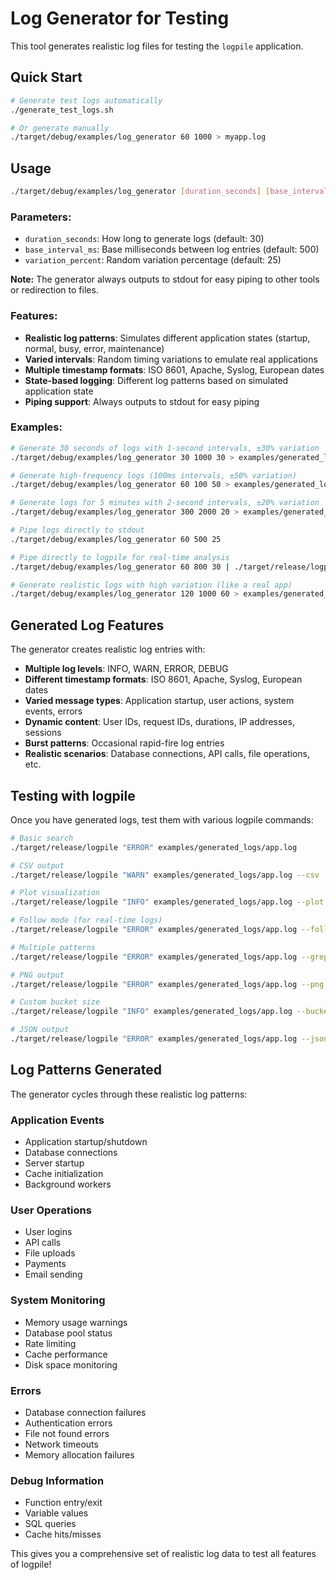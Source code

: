 # Log Generator for Testing

This tool generates realistic log files for testing the `logpile` application.

## Quick Start

```bash
# Generate test logs automatically
./generate_test_logs.sh

# Or generate manually
./target/debug/examples/log_generator 60 1000 > myapp.log
```

## Usage

```bash
./target/debug/examples/log_generator [duration_seconds] [base_interval_ms] [variation_percent]
```

### Parameters:
- `duration_seconds`: How long to generate logs (default: 30)
- `base_interval_ms`: Base milliseconds between log entries (default: 500)
- `variation_percent`: Random variation percentage (default: 25)

**Note:** The generator always outputs to stdout for easy piping to other tools or redirection to files.

### Features:
- **Realistic log patterns**: Simulates different application states (startup, normal, busy, error, maintenance)
- **Varied intervals**: Random timing variations to emulate real applications
- **Multiple timestamp formats**: ISO 8601, Apache, Syslog, European dates
- **State-based logging**: Different log patterns based on simulated application state
- **Piping support**: Always outputs to stdout for easy piping

### Examples:

```bash
# Generate 30 seconds of logs with 1-second intervals, ±30% variation
./target/debug/examples/log_generator 30 1000 30 > examples/generated_logs/app.log

# Generate high-frequency logs (100ms intervals, ±50% variation)
./target/debug/examples/log_generator 60 100 50 > examples/generated_logs/busy.log

# Generate logs for 5 minutes with 2-second intervals, ±20% variation
./target/debug/examples/log_generator 300 2000 20 > examples/generated_logs/long.log

# Pipe logs directly to stdout
./target/debug/examples/log_generator 60 500 25

# Pipe directly to logpile for real-time analysis
./target/debug/examples/log_generator 60 800 30 | ./target/release/logpile "ERROR"

# Generate realistic logs with high variation (like a real app)
./target/debug/examples/log_generator 120 1000 60 > examples/generated_logs/realistic.log
```

## Generated Log Features

The generator creates realistic log entries with:

- **Multiple log levels**: INFO, WARN, ERROR, DEBUG
- **Different timestamp formats**: ISO 8601, Apache, Syslog, European dates
- **Varied message types**: Application startup, user actions, system events, errors
- **Dynamic content**: User IDs, request IDs, durations, IP addresses, sessions
- **Burst patterns**: Occasional rapid-fire log entries
- **Realistic scenarios**: Database connections, API calls, file operations, etc.

## Testing with logpile

Once you have generated logs, test them with various logpile commands:

```bash
# Basic search
./target/release/logpile "ERROR" examples/generated_logs/app.log

# CSV output
./target/release/logpile "WARN" examples/generated_logs/app.log --csv

# Plot visualization
./target/release/logpile "INFO" examples/generated_logs/app.log --plot

# Follow mode (for real-time logs)
./target/release/logpile "ERROR" examples/generated_logs/app.log --follow

# Multiple patterns
./target/release/logpile "ERROR" examples/generated_logs/app.log --grep "WARN" --grep "INFO"

# PNG output
./target/release/logpile "ERROR" examples/generated_logs/app.log --png examples/generated_logs/error_plot.png

# Custom bucket size
./target/release/logpile "INFO" examples/generated_logs/app.log --bucket 10

# JSON output
./target/release/logpile "ERROR" examples/generated_logs/app.log --json
```

## Log Patterns Generated

The generator cycles through these realistic log patterns:

### Application Events
- Application startup/shutdown
- Database connections
- Server startup
- Cache initialization
- Background workers

### User Operations
- User logins
- API calls
- File uploads
- Payments
- Email sending

### System Monitoring
- Memory usage warnings
- Database pool status
- Rate limiting
- Cache performance
- Disk space monitoring

### Errors
- Database connection failures
- Authentication errors
- File not found errors
- Network timeouts
- Memory allocation failures

### Debug Information
- Function entry/exit
- Variable values
- SQL queries
- Cache hits/misses

This gives you a comprehensive set of realistic log data to test all features of logpile!

